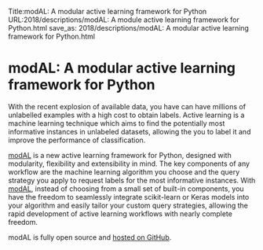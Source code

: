 Title:modAL: A modular active learning framework for Python
URL:2018/descriptions/modAL: A module active learning framework for Python.html
save_as: 2018/descriptions/modAL: A modular active learning framework for Python.html



# modAL: A modular active learning framework for Python
With the recent explosion of available data, you have can have millions of unlabelled examples with a high cost to obtain labels. Active learning is a machine learning technique which aims to find the potentially most informative instances in unlabeled datasets, allowing the you to label it and improve the performance of classification.

[modAL](https://cosmic-cortex.github.io/modAL/) is a new active learning framework for Python, designed with modularity, flexibility and extensibility in mind. The key components of any workflow are the machine learning algorithm you choose and the query strategy you apply to request labels for the most informative instances. With [modAL](https://cosmic-cortex.github.io/modAL/), instead of choosing from a small set of built-in components, you have the freedom to seamlessly integrate scikit-learn or Keras models into your algorithm and easily tailor your custom query strategies, allowing the rapid development of active learning workflows with nearly complete freedom.

modAL is fully open source and [hosted on GitHub](https://github.com/cosmic-cortex/modAL/).
